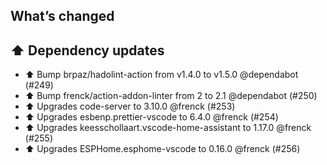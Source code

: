 ## What’s changed

## ⬆️ Dependency updates

- ⬆️ Bump brpaz/hadolint-action from v1.4.0 to v1.5.0 @dependabot (#249)
- ⬆️ Bump frenck/action-addon-linter from 2 to 2.1 @dependabot (#250)
- ⬆️ Upgrades code-server to 3.10.0 @frenck (#253)
- ⬆️ Upgrades esbenp.prettier-vscode to 6.4.0 @frenck (#254)
- ⬆️ Upgrades keesschollaart.vscode-home-assistant to 1.17.0 @frenck (#255)
- ⬆️ Upgrades ESPHome.esphome-vscode to 0.16.0 @frenck (#256)
